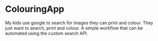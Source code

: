 # ColouringApp
My kids use google to search for images they can print and colour. They just want to search, print and colour. A simple workflow that can be automated using the custom search API.
